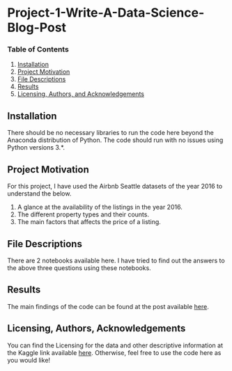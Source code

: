 # Project-1-Write-A-Data-Science-Blog-Post

### Table of Contents

1. [Installation](#installation)
2. [Project Motivation](#motivation)
3. [File Descriptions](#files)
4. [Results](#results)
5. [Licensing, Authors, and Acknowledgements](#licensing)

## Installation <a name="installation"></a>

There should be no necessary libraries to run the code here beyond the Anaconda distribution of Python.  The code should run with no issues using Python versions 3.*.

## Project Motivation<a name="motivation"></a>

For this project, I have used the Airbnb Seattle datasets of the year 2016 to understand the below.

1. A glance at the availability of the listings in the year 2016.
2. The different property types and their counts.
3. The main factors that affects the price of a listing.


## File Descriptions <a name="files"></a>

There are 2 notebooks available here. I have tried to find out the answers to the above three questions using these notebooks.

## Results<a name="results"></a>

The main findings of the code can be found at the post available [here](https://rjv-kumar18.medium.com/how-do-you-correlate-the-price-and-the-features-of-airbnb-seattle-listings-93fbc73901d4).

## Licensing, Authors, Acknowledgements<a name="licensing"></a>

You can find the Licensing for the data and other descriptive information at the Kaggle link available [here](https://www.kaggle.com/airbnb/seattle/data).  Otherwise, feel free to use the code here as you would like! 
